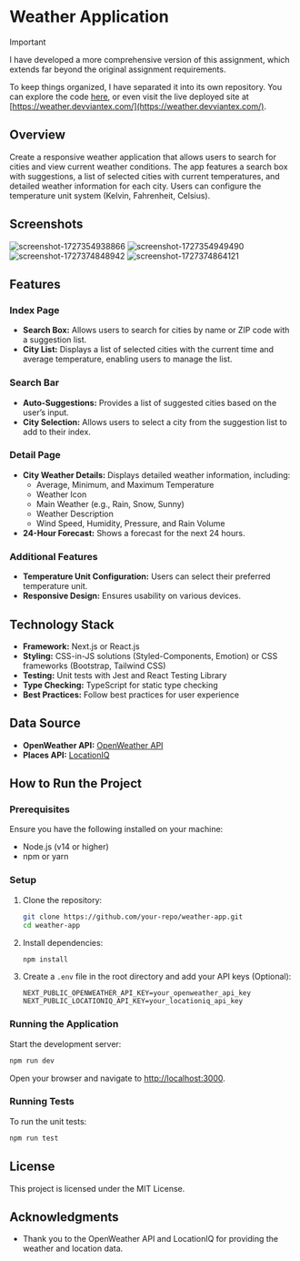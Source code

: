 # Weather Application

> [!Important]  
> I have developed a more comprehensive version of this assignment, which extends far beyond the original assignment requirements.
>
> To keep things organized, I have separated it into its own repository. You can explore the code [here](https://gitlab.com/korawit.ch605/weather-app-full-stack-nextjs), or even visit the live deployed site at [https://weather.devviantex.com/](https://weather.devviantex.com/).

## Overview
Create a responsive weather application that allows users to search for cities and view current weather conditions. The app features a search box with suggestions, a list of selected cities with current temperatures, and detailed weather information for each city. Users can configure the temperature unit system (Kelvin, Fahrenheit, Celsius).

## Screenshots
![screenshot-1727354938866](https://github.com/user-attachments/assets/cef07ca8-2229-4296-a86c-44c5e69b4537)
![screenshot-1727354949490](https://github.com/user-attachments/assets/a1747430-6d79-44d9-a164-e29dd7608faa)
![screenshot-1727374848942](https://github.com/user-attachments/assets/cef0b952-4796-44d4-98d6-83393198f507)
![screenshot-1727374864121](https://github.com/user-attachments/assets/b0fbc1fe-6bd5-4a35-9b75-56b9b21f33b1)

## Features
### Index Page
- **Search Box:** Allows users to search for cities by name or ZIP code with a suggestion list.
- **City List:** Displays a list of selected cities with the current time and average temperature, enabling users to manage the list.

### Search Bar
- **Auto-Suggestions:** Provides a list of suggested cities based on the user’s input.
- **City Selection:** Allows users to select a city from the suggestion list to add to their index.

### Detail Page
- **City Weather Details:** Displays detailed weather information, including:
    - Average, Minimum, and Maximum Temperature
    - Weather Icon
    - Main Weather (e.g., Rain, Snow, Sunny)
    - Weather Description
    - Wind Speed, Humidity, Pressure, and Rain Volume
- **24-Hour Forecast:** Shows a forecast for the next 24 hours.

### Additional Features
- **Temperature Unit Configuration:** Users can select their preferred temperature unit.
- **Responsive Design:** Ensures usability on various devices.
  
## Technology Stack
- **Framework:** Next.js or React.js
- **Styling:** CSS-in-JS solutions (Styled-Components, Emotion) or CSS frameworks (Bootstrap, Tailwind CSS)
- **Testing:** Unit tests with Jest and React Testing Library
- **Type Checking:** TypeScript for static type checking
- **Best Practices:** Follow best practices for user experience

## Data Source
- **OpenWeather API:** [OpenWeather API](https://openweathermap.org/api)
- **Places API:** [LocationIQ](https://locationiq.com/)

## How to Run the Project

### Prerequisites
Ensure you have the following installed on your machine:
- Node.js (v14 or higher)
- npm or yarn

### Setup
1. Clone the repository:
   ```bash
   git clone https://github.com/your-repo/weather-app.git
   cd weather-app
   ```

2. Install dependencies:
   ```bash
   npm install
   ```

3. Create a `.env` file in the root directory and add your API keys (Optional):
   ```env
   NEXT_PUBLIC_OPENWEATHER_API_KEY=your_openweather_api_key
   NEXT_PUBLIC_LOCATIONIQ_API_KEY=your_locationiq_api_key
   ```

### Running the Application
Start the development server:
```bash
npm run dev
```
Open your browser and navigate to [http://localhost:3000](http://localhost:3000).

### Running Tests
To run the unit tests:
```bash
npm run test
```

## License
This project is licensed under the MIT License.

## Acknowledgments
- Thank you to the OpenWeather API and LocationIQ for providing the weather and location data.
